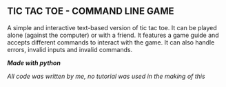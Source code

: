 ## TIC TAC TOE - COMMAND LINE GAME

A simple and interactive text-based version of tic tac toe. It can be played alone (against the computer) or with a friend.
It features a game guide and accepts different commands to interact with the game. 
It can also handle errors, invalid inputs and invalid commands.

**_Made with python_**

_All code was written by me, no tutorial was used in the making of this_
